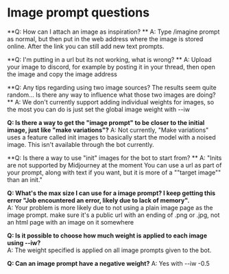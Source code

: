 # Image prompt questions

**Q: How can I attach an image as inspiration?	**
A: Type /imagine prompt as normal, but then put in the web address where the image is stored online. After the link you can still add new text prompts.
 
**Q: I'm putting in a url but its not working, what is wrong? **
A: Upload your image to discord, for example by posting it in your thread, then open the image and copy the image address

**Q: Any tips regarding using two image sources? The results seem quite random... Is there any way to influence what those two images are doing?	**
A: We don't currently support adding individual weights for images, so the most you can do is just set the global image weight with --iw 

**Q: Is there a way to get the "image prompt" to be closer to the initial image, just like "make variations"?**
A: Not currently, "Make variations" uses a feature called init images to basically start the model with a noised image. This isn't available through the bot currently. 

**Q: Is there a way to use "init" images for the bot to start from?	**
A: "Inits are not supported by Midjourney at the moment You can use a url as part of your prompt, along with text if you want, but it is more of a ""target image"" than an init."

**Q: What's the max size I can use for a image prompt? I keep getting this error "Job encountered an error, likely due to lack of memory".**	
A: Your problem is more likely due to not using a plain image page as the image prompt. make sure it's a public url with an ending of .png or .jpg, not an html page with an image on it somewhere

**Q: Is it possible to choose how much weight is applied to each image using --iw?**	
A: The weight specified is applied on all image prompts given to the bot.

**Q: Can an image prompt have a negative weight?**
A: Yes with --iw -0.5
